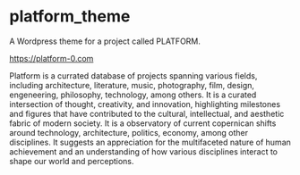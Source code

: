 # platform_theme
A Wordpress theme for a project called PLATFORM.

https://platform-0.com

Platform is a currated database of projects spanning various fields, including architecture, literature, music, photography, film, design, engeneering, philosophy, technology, among others. 
It is a curated intersection of thought, creativity, and innovation, highlighting milestones and figures that have contributed to the cultural, intellectual, and aesthetic fabric of modern society. It is a observatory of current copernican shifts around technology, architecture, politics, economy, among other disciplines. It suggests an appreciation for the multifaceted nature of human achievement and an understanding of how various disciplines interact to shape our world and perceptions.
